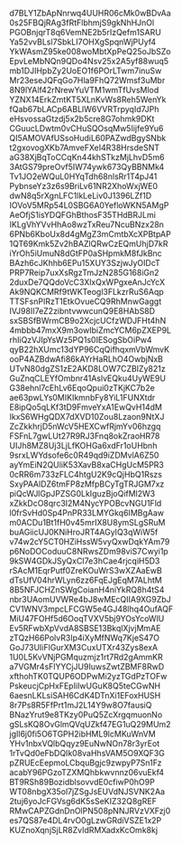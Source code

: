 d7BLY1ZbApNnrwq4UUHR06cMk0wBDvAa
0s25FBQjRAg3fRtFlbhmjS9gkNhHJnOl
PGOBnjqrT8q6VemNE2b5rIzQefm1SARU
Ya52vvBLsl7SbkLI7OHXgSpqnWjPUyf4
YkWAsmZ95ke008woMbtXpPeQ25oJbSZo
EpvLeMbNQn9QDo4Nsv25x2A5yf88wuq5
mb1DJIHpbZy2UoEO1f6POrLTwm7inuSw
Mr23eseJQFqGo7Hla9FhQ72Wmsf3uMbr
8N9lYAlf42rNrewYuVTM1wmTfUvsMlod
YZNX14ErkZmtKT5XLnKvWs8Reh5WenYk
fQab67bLACp6ABLlW6VVRTrpyqId7JPh
eHsvossaGtzdj5x2b5cre8G7ohmk9DKt
CGuucLDwtm0vCHuSQOsqMw5Iijfe9Yu6
QI5AMOVAfUSsoHudiL60PAZwdBgySNbk
t2gxovogXKb7AmveFXeI4R38HrsdeSNT
aG38XjBqToCCqKn44khSTkzMjLhvD5m6
3AtGS79preOvf5IW74ywk673QyBBNMk4
Tv1JO2eWQuL0HYqTdh68nlsRr1T4pJ41
PybnseYz3z6s9BriLv61NR2XhoWxjWE0
dwN8q5rXgnLFC1lkLeLiv0J1396LZf1D
IOVoV5MRp54L0SBG6A0YefloWKN5AMgP
AeOfjS1isYDQFGhBthosF35THdBRJLmi
IKLgVhYVvHhAo8wzTxReu7NcuBNzx28n
6PNb6KboUx8d4gMgZ3mCmtbXcXPBtpAP
1QT69Kmk5Zv2hBAZlQRwCzEQmUhjD7kR
iYrOh5iUmuN8dGtFP0aSHpmkM8fJkBnc
BAzh6cJKhhb6EPu15XUY3SzjwJyOIDcT
PRP7Reip7uxXsRgzTmJzN285G168iGn2
2duxDe7QQdoVcC3XlxQxWPgxeAnJcYcX
Ak9NQKCMRf9tWKTeogl3FLkzrRuS6Aqp
TTSFsnPIRzT1EtkOvueCQ9RhMnwGaggt
IVJ98II7eZ2zibntvwwcunQ9E8HAbS8D
sxSBSfBWrmCB9o2XcjcUCfzWDJFHt4hN
4mbbb47mxX9m3owIbiZmcYCM6pZXEP9L
rhIiQzVJIpYsWz5PQ1s0IESogSbOiPw4
qyB22hXUmc13dYP96CqQifhqxmVbWmvK
ooP4AZBdwAfi86kAYrHaRLhO4OwbjNxB
UTvN80dgZS1zE2AKD8LOW7CZBIZy821z
GuZnqCLEYfOmbnr41AslvEQku4UyWE9U
G38ehnl7cEhLv6EqoQpui0zTKjKC7b2e
ae63pwLYs0MIKIkmnbFy8YiL1FUNXtdr
E8ipQo5qLKf3tD9FmveYxA1EwQvH14dM
IkxS6WHgQDX7dXVD10Zou8Lzaon9NtXJ
ZcZkkhrjD5nWcV5HEXCwfRjmYv06hzgq
FSFnL7gwLUt27R9RJ3Fnq8okZraoHR78
UIJh8MZ8Uj3LjLfKOHGa6xdFr1oUHbnh
9srxLWYdsofe6c0R49qd9iZDMvlA6Z50
ayYmEiN2QUliK53XavB8xaCHgUcM5PR3
0cRR6m733zFLC4htgU2K9cQjHbQ1Rszs
SxyPAAlDZ6tmFP8zMfpBCyTgTRJGM7xz
piQcWJlGpJPZSG0LkIguzBjoQifMl2W3
xZkkDcO8qrc3I2M4NycYPOBcvNGU1Fld
l0frSvHd0Sp4PnPR33LMYGkq6IMBgAaw
m0ACDu1Bt1fH0v45mrIX8U8ymSLgSRuM
buAGiicUJ0KNiHroJRT4AGyIQ3qWiW5f
v74w2cY5CT0HZiHssW5vyQxwDqkYAm79
p6NoDOCoduuC8NRwsZDm98viS7Cwyi1p
9kSW4GDkJSyQxCI7e3hCae4rjcqiH5D3
rSAcM1EqrPutf0ZreKOuWrS3wXZAaEwB
dTsUfV04hrWLyn6zz6FqEJgEqM7ALhtM
8B5NFJCHZnSWgCoianH4niYkRQ8h4tS4
nbr3UAomUVWRe4bJ8wMEcQIIA9XG9ZbJ
CV1WNV3mpcLFCGW5e4GJ48lhq4OufAQF
MiU47FOHf5d6OoqTVXV5bj9YOsYcoWlU
Ev5RFwbXpVvdA8SBSE13BkqlXjvjMmAE
zTQzH66PolvR3Ip4iXyMfNWq7KjeS47O
GoJ73UIiFlGurXM3CuxUTXr43Zys8exA
1U0L5KvVNjPGMquzmjz1rt7Rd2gAmmKR
a7VGMr4sFlYYCjJU9IuwsZwtZBMF8RwD
xfthohTK0TQUP6ODPwMi2yzTGdPzTOFw
PskeucjCpHxFEpIiIwUGuK8Q5teCGwNH
6aesnLKLsiSAH6CdK4DTnXi1EFoxHUSH
8r7Ps8R5FfPrt1mJ2L14Y9w8O7fausiQ
BNazYrut9e8TKzy0PuQ5ZcXrgqmuonNo
gSLsKQ8OvGlmQVqUZkf47EG1uQ29MUm2
jgIl6j0fi5O6TGPH2ibHML9lcMKuWnVM
YHv1nbxVQlbQqyz9EuNwNOn78r3yrEot
1rTvQd0eFbDQIk08vaHhsVAM5O9XQF3G
pZRUEcEepmoLCbquBgjc9zwpyP7Sn1Fz
acabY96PGzoTZXMQhbkwvnnz06vuEkf4
BT9RSh89BozidblsovvdE0cfiwP0hO9P
WT08nbgX35ol7jZSgJsEUVdNJSVNK2Aa
2tuj6yoJcFGVsg6dK5sSeKIZ32Q8gREF
RMwCAPZGdnDnOlPN508pNNJRVzVXFzj0
es7QS87e4DL4rvO0gLzwGRdiVSZE1x2P
KUZnoXqnjSjLR8ZvIdRMXadxKcOmk8kj
